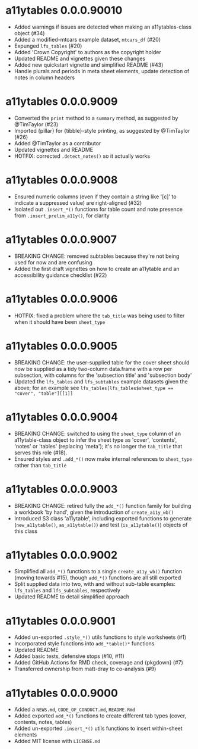 # a11ytables 0.0.0.90010

* Added warnings if issues are detected when making an a11ytables-class object (#34)
* Added a modified-mtcars example dataset, `mtcars_df` (#20)
* Expunged `lfs_tables` (#20)
* Added 'Crown Copyright' to authors as the copyright holder 
* Updated README and vignettes given these changes
* Added new quickstart vignette and simplified README (#43)
* Handle plurals and periods in meta sheet elements, update detection of notes in column headers

# a11ytables 0.0.0.9009

* Converted the `print` method to a `summary` method, as suggested by @TimTaylor (#23)
* Imported {pillar} for {tibble}-style printing, as suggested by @TimTaylor (#26)
* Added @TimTaylor as a contributor
* Updated vignettes and README
* HOTFIX: corrected `.detect_notes()` so it actually works

# a11ytables 0.0.0.9008

* Ensured numeric columns (even if they contain a string like '[c]' to indicate a suppressed value) are right-aligned (#32)
* Isolated out `.insert_*()` functions for table count and note presence from `.insert_prelim_a11y()`, for clarity

# a11ytables 0.0.0.9007

* BREAKING CHANGE: removed subtables because they're not being used for now and are confusing
* Added the first draft vignettes on how to create an a11ytable and an accessibility guidance checklist (#22)

# a11ytables 0.0.0.9006

* HOTFIX: fixed a problem where the `tab_title` was being used to filter when it should have been `sheet_type`

# a11ytables 0.0.0.9005

* BREAKING CHANGE: the user-supplied table for the cover sheet should now be supplied as a tidy two-column data.frame with a row per subsection, with columns for the 'subsection title' and 'subsection body'
* Updated the `lfs_tables` and `lfs_subtables` example datasets given the above; for an example see `lfs_tables[lfs_tables$sheet_type == "cover", "table"][[1]]`

# a11ytables 0.0.0.9004

* BREAKING CHANGE: switched to using the `sheet_type` column of an a11ytable-class object to infer the sheet type as 'cover', 'contents', 'notes' or 'tables' (replacing 'meta'); it's no longer the `tab_title` that serves this role (#18).
* Ensured styles and `.add_*()` now make internal references to `sheet_type` rather than `tab_title`

# a11ytables 0.0.0.9003

* BREAKING CHANGE: retired fully the `add_*()` function family for building a workbook 'by hand', given the introduction of `create_a11y_wb()`
* Introduced S3 class 'a11ytable', including exported functions to generate (`new_a11ytable()`, `as_a11ytable()`) and test (`is_a11ytable()`) objects of this class

# a11ytables 0.0.0.9002

* Simplified all `add_*()` functions to a single `create_a11y_wb()` function (moving towards #15), though `add_*()` functions are all still exported
* Split supplied data into two, with and without sub-table examples: `lfs_tables` and `lfs_subtables`, respectively
* Updated README to detail simplified approach

# a11ytables 0.0.0.9001

* Added un-exported `.style_*()` utils functions to style worksheets (#1)
* Incorporated style functions into `add_*table()*` functions
* Updated README
* Added basic tests, defensive stops (#10, #11)
* Added GitHub Actions for RMD check, coverage and {pkgdown} (#7)
* Transferred ownership from matt-dray to co-analysis (#9)

# a11ytables 0.0.0.9000

* Added a `NEWS.md`, `CODE_OF_CONDUCT.md`, `README.Rmd`
* Added exported `add_*()` functions to create different tab types (cover, contents, notes, tables)
* Added un-exported `.insert_*()` utils functions to insert within-sheet elements
* Added MIT license with `LICENSE.md`
